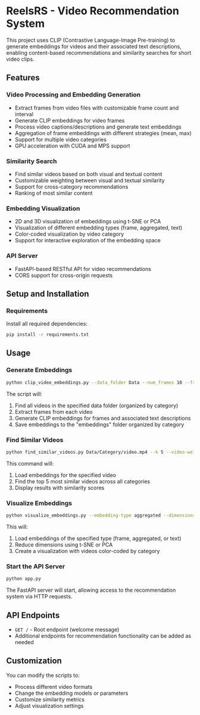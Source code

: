 # ReelsRS - Video Recommendation System

This project uses CLIP (Contrastive Language-Image Pre-training) to generate embeddings for videos and their associated text descriptions, enabling content-based recommendations and similarity searches for short video clips.

## Features

### Video Processing and Embedding Generation
- Extract frames from video files with customizable frame count and interval
- Generate CLIP embeddings for video frames
- Process video captions/descriptions and generate text embeddings
- Aggregation of frame embeddings with different strategies (mean, max)
- Support for multiple video categories
- GPU acceleration with CUDA and MPS support

### Similarity Search
- Find similar videos based on both visual and textual content
- Customizable weighting between visual and textual similarity
- Support for cross-category recommendations
- Ranking of most similar content

### Embedding Visualization
- 2D and 3D visualization of embeddings using t-SNE or PCA
- Visualization of different embedding types (frame, aggregated, text)
- Color-coded visualization by video category
- Support for interactive exploration of the embedding space

### API Server
- FastAPI-based RESTful API for video recommendations
- CORS support for cross-origin requests

## Setup and Installation

### Requirements

Install all required dependencies:

```bash
pip install -r requirements.txt
```

## Usage

### Generate Embeddings

```bash
python clip_video_embeddings.py --data_folder Data --num_frames 10 --frame_interval 3
```

The script will:
1. Find all videos in the specified data folder (organized by category)
2. Extract frames from each video
3. Generate CLIP embeddings for frames and associated text descriptions
4. Save embeddings to the "embeddings" folder organized by category

### Find Similar Videos

```bash
python find_similar_videos.py Data/Category/video.mp4 --k 5 --video-weight 0.7 --text-weight 0.3
```

This command will:
1. Load embeddings for the specified video
2. Find the top 5 most similar videos across all categories
3. Display results with similarity scores

### Visualize Embeddings

```bash
python visualize_embeddings.py --embedding-type aggregated --dimensions 2 --method tsne
```

This will:
1. Load embeddings of the specified type (frame, aggregated, or text)
2. Reduce dimensions using t-SNE or PCA
3. Create a visualization with videos color-coded by category

### Start the API Server

```bash
python app.py
```

The FastAPI server will start, allowing access to the recommendation system via HTTP requests.

## API Endpoints

- `GET /` - Root endpoint (welcome message)
- Additional endpoints for recommendation functionality can be added as needed

## Customization

You can modify the scripts to:
- Process different video formats
- Change the embedding models or parameters
- Customize similarity metrics
- Adjust visualization settings 